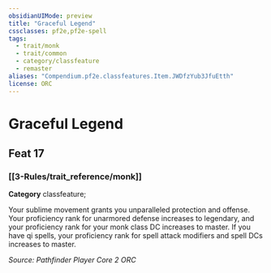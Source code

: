 ```yaml
---
obsidianUIMode: preview
title: "Graceful Legend"
cssclasses: pf2e,pf2e-spell
tags:
  - trait/monk
  - trait/common
  - category/classfeature
  - remaster
aliases: "Compendium.pf2e.classfeatures.Item.JWDfzYub3JfuEtth"
license: ORC
---
```

# Graceful Legend
## Feat 17
### [[3-Rules/trait_reference/monk]]

**Category** classfeature; 




Your sublime movement grants you unparalleled protection and offense. Your proficiency rank for unarmored defense increases to legendary, and your proficiency rank for your monk class DC increases to master. If you have qi spells, your proficiency rank for spell attack modifiers and spell DCs increases to master.

*Source: Pathfinder Player Core 2*
*ORC*